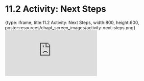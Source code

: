 # 11.2 Activity: Next Steps
 
{type: iframe, title:11.2 Activity: Next Steps, width:800, height:600, poster:resources/chapt_screen_images/activity-next-steps.png}
![](https://vgaysin1.github.io/CURE-MicrobialMysteries-test/activity-next-steps.html)
 

 

